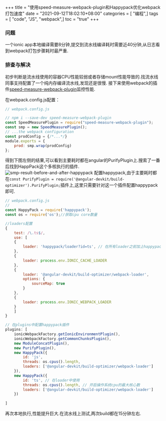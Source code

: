 +++
title = "使用speed-measure-webpack-plugin和Happypack优化webpack打包速度"
date = "2021-09-12T18:02:10+08:00"
categories = [ "编程",]
tags = [ "code", "JS", "webpack",]
toc = "true"
+++


### 问题

一个ionic app本地编译需要8分钟,提交到流水线编译耗时需要近40分钟,从日志看到webpack打包步骤耗时最严重.

### 排查与解决

初步判断是流水线使用的容器CPU性能较弱或者存储mount性能导致的.找流水线同事支持配置了一个纯内存编译流水线,发现还是很慢. 接下来使用webpack的插件[speed-measure-webpack-plugin](https://www.npmjs.com/package/speed-measure-webpack-plugin)监控性能.

<!--more-->

在webpack.config.js配置：
```js
// webpack.config.js

// npm i --save-dev speed-measure-webpack-plugin
const SpeedMeasurePlugin = require("speed-measure-webpack-plugin");
const smp = new SpeedMeasurePlugin();
// ...the webpack configuration
const prodConfig = {/*...*/}
module.exports = {
    prod: smp.wrap(prodConfig)
};

```

得到下图左侧的结果,可以看到主要耗时都在angular的PurifyPlugin上.搜索了一番后找到HappPack这个多核执行的插件.
![smp-result-before-and-after-happypack](https://cdn.staticaly.com/gh/zhimoe/zhimoe.pic@main/pic/happypack.1p8mivl0t3k0.webp)
配置happypack,由于主要耗时都在`const PurifyPlugin = require('@angular-devkit/build-optimizer').PurifyPlugin;`插件上,这里只需要针对这一个插件配置happypack即可.

```js
// webpack.config.js
// 
const HappyPack = require('happypack');
const os = require('os');//获取cpu core数量

//loaders配置
{
    test: /\.ts$/, 
    use: [
    {
        loader: 'happypack/loader?id=ts', // 在所有loader之前加上happypack/loader,id是plugins中定义的
    },
    {
        loader: process.env.IONIC_CACHE_LOADER
    },
    {
        loader: '@angular-devkit/build-optimizer/webpack-loader',
        options: {
            sourceMap: true
        }
    },
    {
        loader: process.env.IONIC_WEBPACK_LOADER
    }
    ]
}

// 在plugins中配置happypack插件
plugins: [
    ionicWebpackFactory.getIonicEnvironmentPlugin(),
    ionicWebpackFactory.getCommonChunksPlugin(),
    new ModuleConcatPlugin(),
    new PurifyPlugin(),
    new HappyPack({
        id: 'js',
        threads: os.cpus().length,
        loaders: ['@angular-devkit/build-optimizer/webpack-loader']
    }),
    new HappyPack({
        id: 'ts', // 在loader中使用
        threads: os.cpus().length, // 开启操作系统cpu的最大核心数
        loaders: ['@angular-devkit/build-optimizer/webpack-loader']
    })
    
]
```

再次本地执行,性能提升巨大.在流水线上测试,两次build都在15分钟左右.